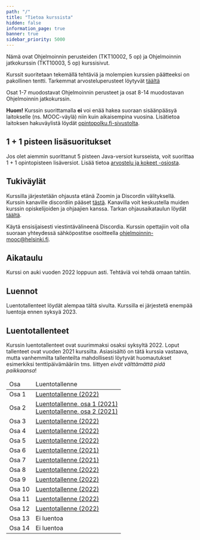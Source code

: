```yaml
---
path: "/"
title: "Tietoa kurssista"
hidden: false
information_page: true
banner: true
sidebar_priority: 5000
---
```


Nämä ovat Ohjelmoinnin perusteiden (TKT10002, 5 op) ja Ohjelmoinnin jatkokurssin (TKT10003, 5 op) kurssisivut.

Kurssit suoritetaan tekemällä tehtäviä ja molempien kurssien päätteeksi on pakollinen tentti.
Tarkemmat arvosteluperusteet löytyvät [täältä](/arvostelu-ja-kokeet)

Osat 1-7 muodostavat Ohjelmoinnin perusteet ja osat 8-14 muodostavan Ohjelmoinnin jatkokurssin.

**Huom!** Kurssin suorittamalla **ei** voi enää hakea suoraan sisäänpääsyä laitokselle (ns. MOOC-väylä) niin kuin aikaisempina vuosina. Lisätietoa laitoksen hakuväylistä löydät [opintopolku.fi-sivustolta](https://opintopolku.fi/app/#!/haku/tietojenk%C3%A4sittelytiede?page=1&facetFilters=teachingLangCode_ffm:FI&tab=los).

## 1 + 1 pisteen lisäsuoritukset

Jos olet aiemmin suorittanut 5 pisteen Java-versiot kursseista, voit suorittaa 1 + 1 opintopisteen lisäversiot. Lisää tietoa [arvostelu ja kokeet -osiosta](/arvostelu-ja-kokeet).

## Tukiväylät

Kurssilla järjestetään ohjausta etänä Zoomin ja Discordin välityksellä.
Kurssin kanaville discordiin pääset [tästä](https://study.cs.helsinki.fi/discord/join/ohjelmoinnin_mooc).
Kanavilla voit keskustella muiden kurssin opiskelijoiden ja ohjaajien kanssa.
Tarkan ohjausaikataulun löydät [täältä](/tuki).

Käytä ensisijaisesti viestintävälineenä Discordia. Kurssin opettajiin voit olla suoraan yhteydessä sähköpostitse osoitteella ohjelmoinnin-mooc@helsinki.fi.


## Aikataulu

Kurssi on auki vuoden 2022 loppuun asti. Tehtäviä voi tehdä omaan tahtiin.

## Luennot

Luentotallenteet löydät alempaa tältä sivulta. Kurssilla ei järjestetä enempää luentoja ennen syksyä 2023.

## Luentotallenteet

Kurssin luentotallenteet ovat suurimmaksi osaksi syksyltä 2022. Loput tallenteet ovat vuoden 2021 kurssilta. Asiasisältö on tätä kurssia vastaava, mutta vanhemmilta tallenteilta mahdollisesti löytyvät huomautukset esimerkiksi tenttipäivämääriin tms. liittyen _eivät välttämättä pidä paikkaansa_!

<table>
  <thead>
    <tr>
      <td>Osa</td>
      <td>Luentotallenne</td>
    </tr>
  </th>
  <tbody>
    <tr>
      <td>Osa 1</td>
      <td><a href="https://youtu.be/BMMHrUt69Sw">Luentotallenne (2022)</a></td>
    </tr>
    <tr>
      <td>Osa 2</td>
      <td><a href="https://youtu.be/udsxAy_EwGk">Luentotallenne, osa 1 (2021)</a><br>
        <a href="https://youtu.be/e_6WKe5Sezs">Luentotallenne, osa 2 (2021)</a></td>
    </tr>
    <tr>
      <td>Osa 3</td>
      <td><a href="https://youtu.be/vxYbK85EBBY">Luentotallenne (2022)</a></td>
    </tr>
    <tr>
      <td>Osa 4</td>
      <td><a href="https://youtu.be/SDpPlH8GUWw">Luentotallenne (2022)</a></td>
    </tr>
    <tr>
      <td>Osa 5</td>
      <td><a href="https://youtu.be/Ehk01BPa5JM">Luentotallenne (2022)</a></td>
    </tr>
    <tr>
      <td>Osa 6</td>
      <td><a href="https://youtu.be/h0Ekh_iszHE">Luentotallenne (2021)</a></td>
    </tr>
    <tr>
      <td>Osa 7</td>
      <td><a href="https://youtu.be/35UE8I657pE">Luentotallenne (2021)</a></td>
    </tr>
    <tr>
      <td>Osa 8</td>
      <td><a href="https://youtu.be/A5F1pohaBDo">Luentotallenne (2022)</a></td>
    </tr>
    <tr>
      <td>Osa 9</td>
      <td><a href="https://youtu.be/vU4AA-9pWAM">Luentotallenne (2022)</a></td>
    </tr>
    <tr>
      <td>Osa 10</td>
      <td><a href="https://youtu.be/Hod7Tvfv1w4">Luentotallenne (2022)</a></td>
    </tr>
    <tr>
      <td>Osa 11</td>
      <td><a href="https://youtu.be/N035P7Lo1S4">Luentotallenne (2022)</a></td>
    </tr>
    <tr>
      <td>Osa 12</td>
      <td><a href="https://youtu.be/pFuSRlRioyc">Luentotallenne (2022)</a></td>
    </tr>
    <tr>
      <td>Osa 13</td>
      <td>Ei luentoa</td>
    </tr>
    <tr>
      <td>Osa 14</td>
      <td>Ei luentoa</td>
    </tr>
  </tbody>
</table>
